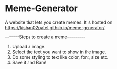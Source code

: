 # Meme-Generator
A website that lets you create memes. It is hosted on https://kishan02patel.github.io/meme-generator/

-------Steps to create a meme---------
1. Upload a image.
2. Select the text you want to show in the image.
3. Do some styling to text like color, font, size etc.
4. Save it and Bam!
